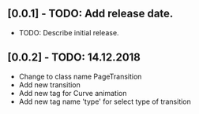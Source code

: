 ## [0.0.1] - TODO: Add release date.

* TODO: Describe initial release.

## [0.0.2] - TODO: 14.12.2018 
* Change to class name PageTransition 
* Add new transition
* Add new tag for Curve animation
* Add new tag name 'type' for select type of transition